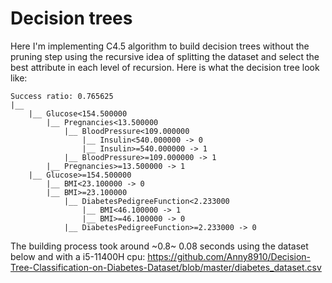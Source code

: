 # Decision trees
Here I'm implementing C4.5 algorithm to build decision trees without the pruning step using the recursive idea of splitting the dataset and select the best attribute in each level of recursion.
Here is what the decision tree look like:
```.
Success ratio: 0.765625
|__ 
    |__ Glucose<154.500000
        |__ Pregnancies<13.500000
            |__ BloodPressure<109.000000
                |__ Insulin<540.000000 -> 0
                |__ Insulin>=540.000000 -> 1
            |__ BloodPressure>=109.000000 -> 1
        |__ Pregnancies>=13.500000 -> 1
    |__ Glucose>=154.500000
        |__ BMI<23.100000 -> 0
        |__ BMI>=23.100000
            |__ DiabetesPedigreeFunction<2.233000
                |__ BMI<46.100000 -> 1
                |__ BMI>=46.100000 -> 0
            |__ DiabetesPedigreeFunction>=2.233000 -> 0
```
The building process took around ~0.8~ 0.08 seconds using the dataset below and with a i5-11400H cpu:
https://github.com/Anny8910/Decision-Tree-Classification-on-Diabetes-Dataset/blob/master/diabetes_dataset.csv
